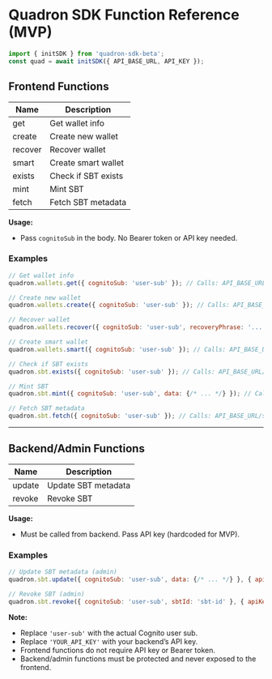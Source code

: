 # Quadron SDK Function Reference (MVP)

```js
import { initSDK } from 'quadron-sdk-beta';
const quad = await initSDK({ API_BASE_URL, API_KEY });
```

## Frontend Functions

| Name    | Description                |
|---------|----------------------------|
| get     | Get wallet info            |
| create  | Create new wallet          |
| recover | Recover wallet             |
| smart   | Create smart wallet        |
| exists  | Check if SBT exists        |
| mint    | Mint SBT                   |
| fetch   | Fetch SBT metadata         |

**Usage:**
- Pass `cognitoSub` in the body. No Bearer token or API key needed.

### Examples

```js
// Get wallet info
quadron.wallets.get({ cognitoSub: 'user-sub' }); // Calls: API_BASE_URL/wallet (POST)

// Create new wallet
quadron.wallets.create({ cognitoSub: 'user-sub' }); // Calls: API_BASE_URL/wallet/create (POST)

// Recover wallet
quadron.wallets.recover({ cognitoSub: 'user-sub', recoveryPhrase: '...' }); // Calls: API_BASE_URL/wallet/recover (POST)

// Create smart wallet
quadron.wallets.smart({ cognitoSub: 'user-sub' }); // Calls: API_BASE_URL/wallet/smart (POST)

// Check if SBT exists
quadron.sbt.exists({ cognitoSub: 'user-sub' }); // Calls: API_BASE_URL/sbt/exists/{userAddress} (GET)

// Mint SBT
quadron.sbt.mint({ cognitoSub: 'user-sub', data: {/* ... */} }); // Calls: API_BASE_URL/sbt/mint (POST)

// Fetch SBT metadata
quadron.sbt.fetch({ cognitoSub: 'user-sub' }); // Calls: API_BASE_URL/sbt/metadata/{tokenId} (GET)
```

---

## Backend/Admin Functions

| Name    | Description                |
|---------|----------------------------|
| update  | Update SBT metadata        |
| revoke  | Revoke SBT                 |

**Usage:**
- Must be called from backend. Pass API key (hardcoded for MVP).

### Examples

```js
// Update SBT metadata (admin)
quadron.sbt.update({ cognitoSub: 'user-sub', data: {/* ... */} }, { apiKey: 'YOUR_API_KEY' }); // Calls: API_BASE_URL/sbt/updateMetadata/{tokenId} (PUT)

// Revoke SBT (admin)
quadron.sbt.revoke({ cognitoSub: 'user-sub', sbtId: 'sbt-id' }, { apiKey: 'YOUR_API_KEY' }); // Calls: API_BASE_URL/sbt/revoke (POST)

```

**Note:**
- Replace `'user-sub'` with the actual Cognito user sub.
- Replace `'YOUR_API_KEY'` with your backend’s API key.
- Frontend functions do not require API key or Bearer token.
- Backend/admin functions must be protected and never exposed to the frontend.